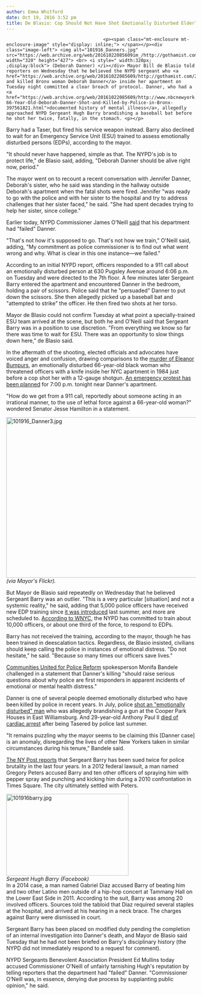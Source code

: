 ```yaml
---
author: Emma Whitford
date: Oct 19, 2016 3:52 pm
title: De Blasio: Cop Should Not Have Shot Emotionally Disturbed Elderly Woman
---
```


	
										<p><span class="mt-enclosure mt-enclosure-image" style="display: inline;"> </span></p><div class="image-left"> <img alt="101916_Danners.jpg" src="https://web.archive.org/web/20161022085609im_/http://gothamist.com/attachments/nyc_ewhitford/101916_Danners.jpg" width="320" height="427"> <br> <i style=" width:320px; ;display:block"> (Deborah Danner) </i></div> Mayor Bill de Blasio told reporters on Wednesday that he believed the NYPD sergeant who <a href="https://web.archive.org/web/20161022085609/http://gothamist.com/2016/10/19/nypd_killing_edp_bronx.php">shot and killed Bronx woman Deborah Danner</a> inside her apartment on Tuesday night committed a clear breach of protocol. Danner, who had a <a href="https://web.archive.org/web/20161022085609/http://www.nbcnewyork.com/news/local/NYC-66-Year-Old-Deborah-Danner-Shot-and-Killed-by-Police-in-Bronx-397561821.html">documented history of mental illness</a>, allegedly approached NYPD Sergeant Hugh Barry brandishing a baseball bat before he shot her twice, fatally, in the stomach. <p></p>

<p>Barry had a Taser, but fired his service weapon instead. Barry also declined to wait for an Emergency Service Unit (ESU) trained to assess emotionally disturbed persons (EDPs), according to the mayor.  </p>

<p>&quot;It should never have happened, simple as that. The NYPD&apos;s job is to protect life,&quot; de Blasio said, adding, &quot;Deborah Danner should be alive right now, period.&quot; </p>

<p>The mayor went on to recount a recent conversation with Jennifer Danner, Deborah&apos;s sister, who he said was standing in the hallway outside Deborah&apos;s apartment when the fatal shots were fired. Jennifer &quot;was ready to go with the police and with her sister to the hospital and try to address challenges that her sister faced,&quot; he said. &quot;She had spent decades trying to help her sister, since college.&quot; </p>

<p>Earlier today, NYPD Commissioner James O&apos;Neill <a href="https://web.archive.org/web/20161022085609/http://nypost.com/2016/10/19/commissioner-nypd-failed-when-cop-fatally-shot-mentally-ill-woman/">said</a> that his department had &quot;failed&quot; Danner. </p>

<p>&quot;That&apos;s not how it&apos;s supposed to go. That&apos;s not how we train,&quot; O&apos;Neill said, adding, &quot;My commitment as police commissioner is to find out what went wrong and why. What is clear in this one instance&#x2014;we failed.&quot; </p>

<p>According to an initial NYPD report, officers responded to a 911 call about an emotionally disturbed person at 630 Pugsley Avenue around 6:06 p.m. on Tuesday and were directed to the 7th floor. A few minutes later Sergeant Barry entered the apartment and encountered Danner in the bedroom, holding a pair of scissors. Police said that he &quot;persuaded&quot; Danner to put down the scissors. She then allegedly picked up a baseball bat and &quot;attempted to strike&quot; the officer. He then fired two shots at her torso. </p>

<p>Mayor de Blasio could not confirm Tuesday at what point a specially-trained ESU team arrived at the scene, but both he and O&apos;Neill said that Sergeant Barry was in a position to use discretion. &quot;From everything we know so far there was time to wait for ESU. There was an opportunity to slow things down here,&quot; de Blasio said. </p>

<p>In the aftermath of the shooting, elected officials and advocates have voiced anger and confusion, drawing comparisons to the <a href="https://web.archive.org/web/20161022085609/https://en.wikipedia.org/wiki/Eleanor_Bumpurs">murder of Eleanor Bumpurs</a>, an emotionally disturbed 66-year-old black woman who threatened officers with a knife inside her NYC apartment in 1984 just before a cop shot her with a 12-gauge shotgun. <a href="https://web.archive.org/web/20161022085609/https://www.facebook.com/events/705195706310757/">An emergency protest has been planned</a> for 7:00 p.m. tonight near Danner&apos;s apartment. </p>

<p>&quot;How do we get from a 911 call, reportedly about someone acting in an irrational manner, to the use of lethal force against a 66-year-old woman?&quot; wondered Senator Jesse Hamilton in a statement. </p>

<p><span class="mt-enclosure mt-enclosure-image" style="display: inline;"> </span></p><div class="image-none"> <img alt="101916_Danner3.jpg" src="https://web.archive.org/web/20161022085609im_/http://gothamist.com/attachments/nyc_ewhitford/101916_Danner3.jpg" width="640" height="426"> <br> <i> (via Mayor&apos;s Flickr). </i></div> <p></p>

<p>But Mayor de Blasio said repeatedly on Wednesday that he believed Sergeant Barry was an outlier. &quot;This is a very particular [situation] and not a systemic reality,&quot; he said, adding that 5,000 police officers have received new EDP training since <a href="https://web.archive.org/web/20161022085609/http://nypdnews.com/2015/10/promoting-empathy-deescalation-in-crisis-situations/">it was introduced</a> last summer, and more are scheduled to. <a href="https://web.archive.org/web/20161022085609/http://www.wnyc.org/story/new-yorks-kindest/">According to WNYC</a>, the NYPD has committed to train about 10,000 officers, or about one third of the force, to respond to EDPs. </p>

<p>Barry has not received the training, according to the mayor, though he has been trained in deescalation tactics. Regardless, de Blasio insisted, civilians should keep calling the police in instances of emotional distress. &quot;Do not hesitate,&quot; he said. &quot;Because so many times our officers save lives.&quot; </p>

<p><a href="https://web.archive.org/web/20161022085609/http://changethenypd.org/">Communities United for Police Reform</a> spokesperson Monifa Bandele challenged in a statement that Danner&apos;s killing &quot;should raise serious questions about why police are first responders in apparent incidents of emotional or mental health distress.&quot; </p>

<p>Danner is one of several people deemed emotionally disturbed who have been killed by police in recent years. In July, police <a href="https://web.archive.org/web/20161022085609/http://gothamist.com/2016/07/17/police_shooting_east_williamsburg.php">shot an &quot;emotionally disturbed&quot; man</a> who was allegedly brandishing a gun at the Cooper Park Houses in East Williamsburg. And 29-year-old Anthony Paul II <a href="https://web.archive.org/web/20161022085609/http://gothamist.com/2016/03/16/taser_death_lawsuit.php">died of cardiac arrest</a> after being Tasered by police last summer. </p>

<p>&quot;It remains puzzling why the mayor seems to be claiming this [Danner case] is an anomaly, disregarding the lives of other New Yorkers taken in similar circumstances during his tenure,&quot; Bandele said. </p>

<p><a href="https://web.archive.org/web/20161022085609/http://nypost.com/2016/10/19/sergeant-who-killed-bronx-woman-was-sued-for-brutality/">The NY Post reports</a> that Sergeant Barry has been sued twice for police brutality in the last four years. In a 2012 federal lawsuit, a man named Gregory Peters accused Barry and ten other officers of spraying him with pepper spray and punching and kicking him during a 2010 confrontation in Times Square. The city ultimately settled with Peters. </p>

<p><span class="mt-enclosure mt-enclosure-image" style="display: inline;"> </span></p><div class="image-right"> <img alt="101916barry.jpg" src="https://web.archive.org/web/20161022085609im_/http://gothamist.com/attachments/nyc_arts_john/101916barry.jpg" width="325" height="217"> <br> <i style=" width:325px; ;display:block"> Sergeant Hugh Barry (Facebook)</i></div> In a 2014 case, a man named Gabriel Diaz accused Barry of beating him and two other Latino men outside of a hip-hop concert at Tammany Hall on the Lower East Side in 2011. According to the suit, Barry was among 20 involved officers. Sources told the tabloid that Diaz required several staples at the hospital, and arrived at his hearing in a neck brace. The charges against Barry were dismissed in court.  <p></p>

<p>Sergeant Barry has been placed on modified duty pending the completion of an internal investigation into Danner&apos;s death, and Mayor de Blasio said Tuesday that he had not been briefed on Barry&apos;s disciplinary history (the NYPD did not immediately respond to a request for comment). </p>

<p>NYPD Sergeants Benevolent Association President Ed Mullins today accused Commissioner O&apos;Neill of unfairly tarnishing Hugh&apos;s reputation by telling reporters that the department had &quot;failed&quot; Danner. &quot;Commissioner O&#x2019;Neill was, in essence, denying due process by supplanting public opinion,&quot; he said. </p>					
										
									
				
